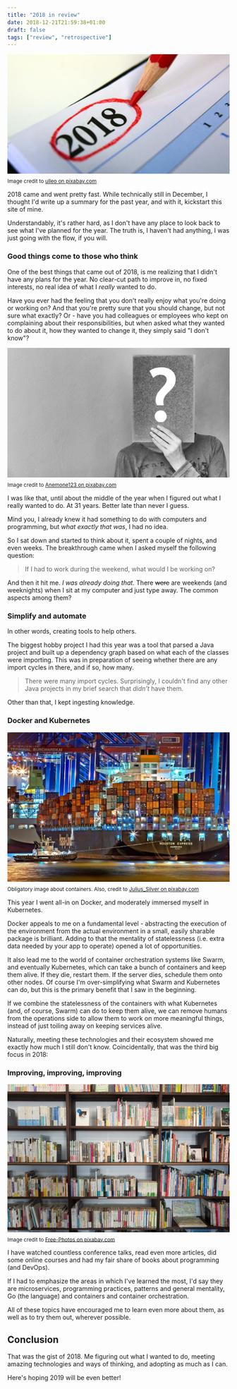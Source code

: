 ```yaml
---
title: "2018 in review"
date: 2018-12-21T21:59:38+01:00
draft: false
tags: ["review", "retrospective"]
---
```


![2018 calendar](images/2018-header.jpg)
<sub>Image credit to [ulleo on pixabay.com](https://pixabay.com/en/calendar-2018-year-turn-of-the-year-2763496/)</sub>

2018 came and went pretty fast. While technically still in December, I thought I'd write up a summary for the past year, and with it, kickstart this site of mine.

Understandably, it's rather hard, as I don't have any place to look back to see what I've planned for the year. The truth is, I haven't had anything, I was just going with the flow, if you will.

### Good things come to those who think

One of the best things that came out of 2018, is me realizing that I didn't have any plans for the year. No clear-cut path to improve in, no fixed interests, no real idea of what I _really_ wanted to do.

Have you ever had the feeling that you don't really enjoy what you're doing or working on? And that you're pretty sure that you should change, but not sure what exactly? Or - have you had colleagues or employees who kept on complaining about their responsibilities, but when asked what they wanted to do about it, how they wanted to change it, they simply said "I don't know"?

![questions](images/question.jpg)
<sub>Image credit to [Anemone123 on pixabay.com](https://pixabay.com/en/question-question-mark-survey-2736480/)</sub>

I was like that, until about the middle of the year when I figured out what I really wanted to do. At 31 years. Better late than never I guess.

Mind you, I already knew it had something to do with computers and programming, but _what exactly that was_, I had no idea.

So I sat down and started to think about it, spent a couple of nights, and even weeks. The breakthrough came when I asked myself the following question:

> If I had to work during the weekend, what would I be working on?

And then it hit me. _I was already doing that_. There ~~were~~ are weekends (and weeknights) when I sit at my computer and just type away. The common aspects among them?

### Simplify and automate

In other words, creating tools to help others.

The biggest hobby project I had this year was a tool that parsed a Java project and built up a dependency graph based on what each of the classes were importing. This was in preparation of seeing whether there are any import cycles in there, and if so, how many.

> There were many import cycles. Surprisingly, I couldn't find any other Java projects in my brief search that _didn't_ have them.

Other than that, I kept ingesting knowledge.

### Docker and Kubernetes

![container ship](images/container.jpg)
<sub>Obligatory image about containers. Also, credit to [Julius_Silver on pixabay.com](https://pixabay.com/en/hamburg-port-of-hamburg-3021820/)</sub>

This year I went all-in on Docker, and moderately immersed myself in Kubernetes.

Docker appeals to me on a fundamental level - abstracting the execution of the environment from the actual environment in a small, easily sharable package is brilliant. Adding to that the mentality of statelessness (i.e. extra data needed by your app to operate) opened a lot of opportunities.

It also lead me to the world of container orchestration systems like Swarm, and eventually Kubernetes, which can take a bunch of containers and keep them alive. If they die, restart them. If the server dies, schedule them onto other nodes. Of course I'm over-simplifying what Swarm and Kubernetes can do, but this is the primary benefit that I saw in the beginning.

If we combine the statelessness of the containers with what Kubernetes (and, of course, Swarm) can do to keep them alive, we can remove humans from the operations side to allow them to work on more meaningful things, instead of just toiling away on keeping services alive.

Naturally, meeting these technologies and their ecosystem showed me exactly how much  I still don't know. Coincidentally, that was the third big focus in 2018:

### Improving, improving, improving

![bookshelf](images/books.jpg)
<sub>Image credit to [Free-Photos on pixabay.com](https://pixabay.com/en/books-bookshelf-library-literature-1245744/)</sub>

I have watched countless conference talks, read even more articles, did some online courses and had my fair share of books about programming (and DevOps).

If I had to emphasize the areas in which I've learned the most, I'd say they are microservices, programming practices, patterns and general mentality, Go (the language) and containers and container orchestration.

All of these topics have encouraged me to learn even more about them, as well as to try them out, wherever possible.

## Conclusion

That was the gist of 2018. Me figuring out what I wanted to do, meeting amazing technologies and ways of thinking, and adopting as much as I can.

Here's hoping 2019 will be even better!